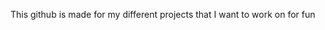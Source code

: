 This github is made for my different projects that I want to work on for fun

<!---
fameshpatel/fameshpatel is a ✨ special ✨ repository because its `README.md` (this file) appears on your GitHub profile.
You can click the Preview link to take a look at your changes.
--->
